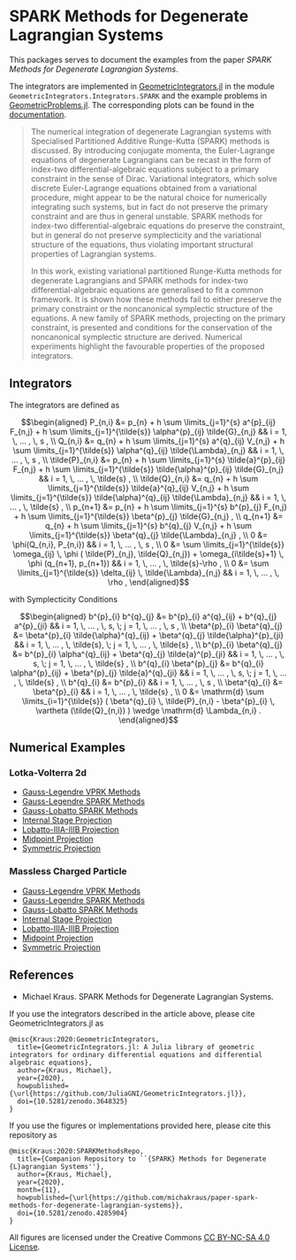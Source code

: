 # SPARK Methods for Degenerate Lagrangian Systems

This packages serves to document the examples from the paper *SPARK Methods for Degenerate Lagrangian Systems*.

The integrators are implemented in [GeometricIntegrators.jl](https://github.com/JuliaGNI/GeometricIntegrators.jl) in the module `GeometricIntegrators.Integrators.SPARK` and the example problems in [GeometricProblems.jl](https://github.com/JuliaGNI/GeometricProblems.jl).
The corresponding plots can be found in the [documentation](https://michakraus.github.io/spark-methods-for-degenerate-lagrangian-systems.jl/stable).

> The numerical integration of degenerate Lagrangian systems with Specialised Partitioned Additive Runge-Kutta (SPARK) methods is discussed. By introducing conjugate momenta, the Euler-Lagrange equations of degenerate Lagrangians can be recast in the form of index-two differential-algebraic equations subject to a primary constraint in the sense of Dirac. Variational integrators, which solve discrete Euler-Lagrange equations obtained from a variational procedure, might appear to be the natural choice for numerically integrating such systems, but in fact do not preserve the primary constraint and are thus in general unstable. SPARK methods for index-two differential-algebraic equations do preserve the constraint, but in general do not preserve symplecticity and the variational structure of the equations, thus violating important structural properties of Lagrangian systems.
> 
> In this work, existing variational partitioned Runge-Kutta methods for degenerate Lagrangians and SPARK methods for index-two differential-algebraic equations are generalised to fit a common framework. It is shown how these methods fail to either preserve the primary constraint or the noncanonical symplectic structure of the equations. A new family of SPARK methods, projecting on the primary constraint, is presented and conditions for the conservation of the noncanonical symplectic structure are derived. Numerical experiments highlight the favourable properties of the proposed integrators.

## Integrators

The integrators are defined as

```math
\begin{aligned}
P_{n,i} &= p_{n} + h \sum \limits_{j=1}^{s} a^{p}_{ij} F_{n,j} + h \sum \limits_{j=1}^{\tilde{s}} \alpha^{p}_{ij} \tilde{G}_{n,j} && i = 1, \, ... , \, s , \\
Q_{n,i} &= q_{n} + h \sum \limits_{j=1}^{s} a^{q}_{ij} V_{n,j} + h \sum \limits_{j=1}^{\tilde{s}} \alpha^{q}_{ij} \tilde{\Lambda}_{n,j} && i = 1, \, ... , \, s , \\
\tilde{P}_{n,i} &= p_{n} + h \sum \limits_{j=1}^{s} \tilde{a}^{p}_{ij} F_{n,j} + h \sum \limits_{j=1}^{\tilde{s}} \tilde{\alpha}^{p}_{ij} \tilde{G}_{n,j} && i = 1, \, ... , \, \tilde{s} , \\
\tilde{Q}_{n,i} &= q_{n} + h \sum \limits_{j=1}^{\tilde{s}} \tilde{a}^{q}_{ij} V_{n,j} + h \sum \limits_{j=1}^{\tilde{s}} \tilde{\alpha}^{q}_{ij} \tilde{\Lambda}_{n,j} && i = 1, \, ... , \, \tilde{s} , \\
p_{n+1} &= p_{n} + h \sum \limits_{j=1}^{s} b^{p}_{j} F_{n,j} + h \sum \limits_{j=1}^{\tilde{s}} \beta^{p}_{j} \tilde{G}_{n,j} , \\
q_{n+1} &= q_{n} + h \sum \limits_{j=1}^{s} b^{q}_{j} V_{n,j} + h \sum \limits_{j=1}^{\tilde{s}} \beta^{q}_{j} \tilde{\Lambda}_{n,j} , \\
0 &= \phi(Q_{n,i}, P_{n,i}) && i = 1, \, ... , \, s , \\
0 &= \sum \limits_{j=1}^{\tilde{s}} \omega_{ij} \, \phi ( \tilde{P}_{n,j}, \tilde{Q}_{n,j}) + \omega_{i\tilde{s}+1} \, \phi (q_{n+1}, p_{n+1}) && i = 1, \, ... , \, \tilde{s}-\rho , \\
0 &= \sum \limits_{j=1}^{\tilde{s}} \delta_{ij} \, \tilde{\Lambda}_{n,j} && i = 1, \, ... , \, \rho ,
\end{aligned}
```

with Symplecticity Conditions

```math
\begin{aligned}
b^{p}_{i} b^{q}_{j} &= b^{p}_{i} a^{q}_{ij} + b^{q}_{j} a^{p}_{ji} && i = 1, \, ... , \, s, \; j = 1, \, ... , \, s ,
\\
\beta^{p}_{i} \beta^{q}_{j} &= \beta^{p}_{i} \tilde{\alpha}^{q}_{ij} + \beta^{q}_{j} \tilde{\alpha}^{p}_{ji}  && i = 1, \, ... , \, \tilde{s}, \; j = 1, \, ... , \, \tilde{s} ,
\\
b^{p}_{i} \beta^{q}_{j} &= b^{p}_{i} \alpha^{q}_{ij} + \beta^{q}_{j} \tilde{a}^{p}_{ji}  && i = 1, \, ... , \, s, \; j = 1, \, ... , \, \tilde{s} ,
\\
b^{q}_{i} \beta^{p}_{j} &= b^{q}_{i} \alpha^{p}_{ij} + \beta^{p}_{j} \tilde{a}^{q}_{ji} && i = 1, \, ... , \, s, \; j = 1, \, ... , \, \tilde{s} ,
\\
b^{q}_{i} &= b^{p}_{i} && i = 1, \, ... , \, s ,
\\
\beta^{q}_{i} &= \beta^{p}_{i}  && i = 1, \, ... , \, \tilde{s} ,
\\
0 &= \mathrm{d} \sum \limits_{i=1}^{\tilde{s}} ( \beta^{q}_{i} \, \tilde{P}_{n,i} - \beta^{p}_{i} \, \vartheta (\tilde{Q}_{n,i}) ) \wedge \mathrm{d} \Lambda_{n,i} .
\end{aligned}
```

## Numerical Examples

### Lotka-Volterra 2d

* [Gauss-Legendre VPRK Methods](lotka-volterra-2d/lotka-volterra-2d-spark-glvprk.md)
* [Gauss-Legendre SPARK Methods](lotka-volterra-2d/lotka-volterra-2d-spark-glspark.md)
* [Gauss-Lobatto SPARK Methods](lotka-volterra-2d/lotka-volterra-2d-spark-lobspark.md)
* [Internal Stage Projection](lotka-volterra-2d/lotka-volterra-2d-spark-pinternal.md)
* [Lobatto-IIIA-IIIB Projection](lotka-volterra-2d/lotka-volterra-2d-spark-plobatto.md)
* [Midpoint Projection](lotka-volterra-2d/lotka-volterra-2d-spark-pmidpoint.md)
* [Symmetric Projection](lotka-volterra-2d/lotka-volterra-2d-spark-psymmetric.md)

### Massless Charged Particle

* [Gauss-Legendre VPRK Methods](massless-charged-particle/massless-charged-particle-spark-glvprk.md)
* [Gauss-Legendre SPARK Methods](massless-charged-particle/massless-charged-particle-spark-glspark.md)
* [Gauss-Lobatto SPARK Methods](massless-charged-particle/massless-charged-particle-spark-lobspark.md)
* [Internal Stage Projection](massless-charged-particle/massless-charged-particle-spark-pinternal.md)
* [Lobatto-IIIA-IIIB Projection](massless-charged-particle/massless-charged-particle-spark-plobatto.md)
* [Midpoint Projection](massless-charged-particle/massless-charged-particle-spark-pmidpoint.md)
* [Symmetric Projection](massless-charged-particle/massless-charged-particle-spark-psymmetric.md)

## References

* Michael Kraus. SPARK Methods for Degenerate Lagrangian Systems.

If you use the integrators described in the article above, please cite GeometricIntegrators.jl as

```
@misc{Kraus:2020:GeometricIntegrators,
  title={GeometricIntegrators.jl: A Julia library of geometric integrators for ordinary differential equations and differential algebraic equations},
  author={Kraus, Michael},
  year={2020},
  howpublished={\url{https://github.com/JuliaGNI/GeometricIntegrators.jl}},
  doi={10.5281/zenodo.3648325}
}
```

If you use the figures or implementations provided here, please cite this repository as

```
@misc{Kraus:2020:SPARKMethodsRepo,
  title={Companion Repository to ``{SPARK} Methods for Degenerate {L}agrangian Systems''},
  author={Kraus, Michael},
  year={2020},
  month={11},
  howpublished={\url{https://github.com/michakraus/paper-spark-methods-for-degenerate-lagrangian-systems}},
  doi={10.5281/zenodo.4285904}
}
```

All figures are licensed under the Creative Commons [CC BY-NC-SA 4.0 License](https://creativecommons.org/licenses/by-nc-sa/4.0/).
